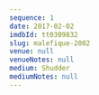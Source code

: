 ```yaml
---
sequence: 1
date: 2017-02-02
imdbId: tt0309832
slug: malefique-2002
venue: null
venueNotes: null
medium: Shudder
mediumNotes: null
---
```


